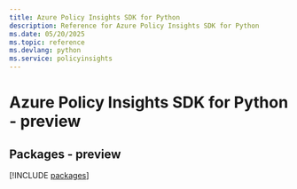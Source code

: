 ```yaml
---
title: Azure Policy Insights SDK for Python
description: Reference for Azure Policy Insights SDK for Python
ms.date: 05/20/2025
ms.topic: reference
ms.devlang: python
ms.service: policyinsights
---
```

# Azure Policy Insights SDK for Python - preview
## Packages - preview
[!INCLUDE [packages](policy-insights-index.md)]
